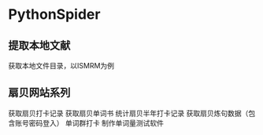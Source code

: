 # PythonSpider

## 提取本地文献
获取本地文件目录，以ISMRM为例

## 扇贝网站系列
获取扇贝打卡记录
获取扇贝单词书
统计扇贝半年打卡记录
获取扇贝炼句数据（包含账号密码登入）
单词群打卡
制作单词量测试软件
